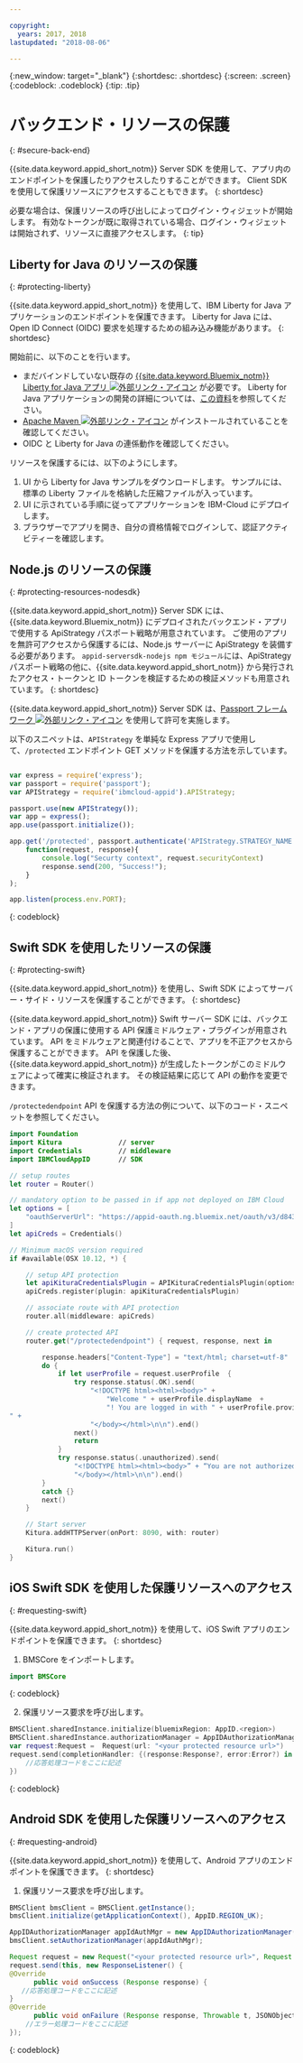 ```yaml
---

copyright:
  years: 2017, 2018
lastupdated: "2018-08-06"

---
```


{:new_window: target="_blank"}
{:shortdesc: .shortdesc}
{:screen: .screen}
{:codeblock: .codeblock}
{:tip: .tip}


# バックエンド・リソースの保護
{: #secure-back-end}

{{site.data.keyword.appid_short_notm}} Server SDK を使用して、アプリ内のエンドポイントを保護したりアクセスしたりすることができます。 Client SDK を使用して保護リソースにアクセスすることもできます。
{: shortdesc}

必要な場合は、保護リソースの呼び出しによってログイン・ウィジェットが開始します。 有効なトークンが既に取得されている場合、ログイン・ウィジェットは開始されず、リソースに直接アクセスします。
{: tip}

## Liberty for Java のリソースの保護
{: #protecting-liberty}

{{site.data.keyword.appid_short_notm}} を使用して、IBM Liberty for Java アプリケーションのエンドポイントを保護できます。 Liberty for Java には、Open ID Connect (OIDC) 要求を処理するための組み込み機能があります。
{: shortdesc}



開始前に、以下のことを行います。
* まだバインドしていない既存の <a href="https://console.bluemix.net/catalog/starters/liberty-for-java" target="_blank">{{site.data.keyword.Bluemix_notm}} Liberty for Java アプリ <img src="../../icons/launch-glyph.svg" alt="外部リンク・アイコン"></a> が必要です。 Liberty for Java アプリケーションの開発の詳細については、[この資料](/docs/runtimes/liberty/index.html)を参照してください。
* <a href="https://maven.apache.org/download.cgi" target="_blank">Apache Maven <img src="../../icons/launch-glyph.svg" alt="外部リンク・アイコン"></a> がインストールされていることを確認してください。
* OIDC と Liberty for Java の連係動作を確認してください。



リソースを保護するには、以下のようにします。

1. UI から Liberty for Java サンプルをダウンロードします。 サンプルには、標準の Liberty ファイルを格納した圧縮ファイルが入っています。
2. UI に示されている手順に従ってアプリケーションを IBM-Cloud にデプロイします。
3. ブラウザーでアプリを開き、自分の資格情報でログインして、認証アクティビティーを確認します。

## Node.js のリソースの保護
{: #protecting-resources-nodesdk}

{{site.data.keyword.appid_short_notm}} Server SDK には、{{site.data.keyword.Bluemix_notm}} にデプロイされたバックエンド・アプリで使用する ApiStrategy パスポート戦略が用意されています。 ご使用のアプリを無許可アクセスから保護するには、Node.js サーバーに ApiStrategy を装備する必要があります。 `appid-serversdk-nodejs npm モジュール`には、ApiStrategy パスポート戦略の他に、{{site.data.keyword.appid_short_notm}} から発行されたアクセス・トークンと ID トークンを検証するための検証メソッドも用意されています。
{: shortdesc}

{{site.data.keyword.appid_short_notm}} Server SDK は、<a href="http://passportjs.org/" target="_blank">Passport フレームワーク <img src="../../icons/launch-glyph.svg" alt="外部リンク・アイコン"></a> を使用して許可を実施します。

以下のスニペットは、`APIStrategy` を単純な Express アプリで使用して、`/protected` エンドポイント GET メソッドを保護する方法を示しています。
  ```JavaScript

  var express = require('express');
  var passport = require('passport');
  var APIStrategy = require('ibmcloud-appid').APIStrategy;

  passport.use(new APIStrategy());
  var app = express();
  app.use(passport.initialize());

  app.get('/protected', passport.authenticate('APIStrategy.STRATEGY_NAME', {session: false }),
      function(request, response){
          console.log("Securty context", request.securityContext)    
          response.send(200, "Success!");
      }
  );

  app.listen(process.env.PORT);
  ```
  {: codeblock}


## Swift SDK を使用したリソースの保護
{: #protecting-swift}

{{site.data.keyword.appid_short_notm}} を使用し、Swift SDK によってサーバー・サイド・リソースを保護することができます。
{: shortdesc}

{{site.data.keyword.appid_short_notm}} Swift サーバー SDK には、バックエンド・アプリの保護に使用する API 保護ミドルウェア・プラグインが用意されています。 API をミドルウェアと関連付けることで、アプリを不正アクセスから保護することができます。 API を保護した後、{{site.data.keyword.appid_short_notm}} が生成したトークンがこのミドルウェアによって確実に検証されます。 その検証結果に応じて API の動作を変更できます。

`/protectedendpoint` API を保護する方法の例について、以下のコード・スニペットを参照してください。

```Swift
import Foundation
import Kitura              // server
import Credentials         // middleware
import IBMCloudAppID       // SDK

// setup routes
let router = Router()

// mandatory option to be passed in if app not deployed on IBM Cloud
let options = [
    "oauthServerUrl": "https://appid-oauth.ng.bluemix.net/oauth/v3/d8438de6-c325-4956-ad34-abd49194affd",
]
let apiCreds = Credentials()

// Minimum macOS version required
if #available(OSX 10.12, *) {

    // setup API protection
    let apiKituraCredentialsPlugin = APIKituraCredentialsPlugin(options: options)
    apiCreds.register(plugin: apiKituraCredentialsPlugin)

    // associate route with API protection
    router.all(middleware: apiCreds)

    // create protected API
    router.get("/protectedendpoint") { request, response, next in

        response.headers["Content-Type"] = "text/html; charset=utf-8"
        do {
            if let userProfile = request.userProfile  {
                try response.status(.OK).send(
                    "<!DOCTYPE html><html><body>" +
                        "Welcome " + userProfile.displayName  +
                        "! You are logged in with " + userProfile.provider + ".
" +
                    "</body></html>\n\n").end()
                next()
                return
            }
            try response.status(.unauthorized).send(
                "<!DOCTYPE html><html><body>” + “You are not authorized!" +
                "</body></html>\n\n").end()
        }
        catch {}
        next()
    }

    // Start server
    Kitura.addHTTPServer(onPort: 8090, with: router)

    Kitura.run()  
}
```


## iOS Swift SDK を使用した保護リソースへのアクセス
{: #requesting-swift}

{{site.data.keyword.appid_short_notm}} を使用して、iOS Swift アプリのエンドポイントを保護できます。
{: shortdesc}

1. BMSCore をインポートします。
  ```swift
  import BMSCore
  ```
  {: codeblock}

2. 保護リソース要求を呼び出します。
  ```swift
  BMSClient.sharedInstance.initialize(bluemixRegion: AppID.<region>)
  BMSClient.sharedInstance.authorizationManager = AppIDAuthorizationManager(appid:AppID.sharedInstance)
  var request:Request =  Request(url: "<your protected resource url>")
  request.send(completionHandler: {(response:Response?, error:Error?) in
      //応答処理コードをここに記述
  })
  ```
  {: codeblock}


## Android SDK を使用した保護リソースへのアクセス
{: #requesting-android}

{{site.data.keyword.appid_short_notm}} を使用して、Android アプリのエンドポイントを保護できます。
{: shortdesc}

1. 保護リソース要求を呼び出します。
  ```java
  BMSClient bmsClient = BMSClient.getInstance();
  bmsClient.initialize(getApplicationContext(), AppID.REGION_UK);

  AppIDAuthorizationManager appIdAuthMgr = new AppIDAuthorizationManager(AppID.getInstance())
  bmsClient.setAuthorizationManager(appIdAuthMgr);

  Request request = new Request("<your protected resource url>", Request.GET);
  request.send(this, new ResponseListener() {
  @Override
		public void onSuccess (Response response) {
     //応答処理コードをここに記述
  }
  @Override
		public void onFailure (Response response, Throwable t, JSONObject extendedInfo) {
      //エラー処理コードをここに記述
  });
  ```
  {: codeblock}
